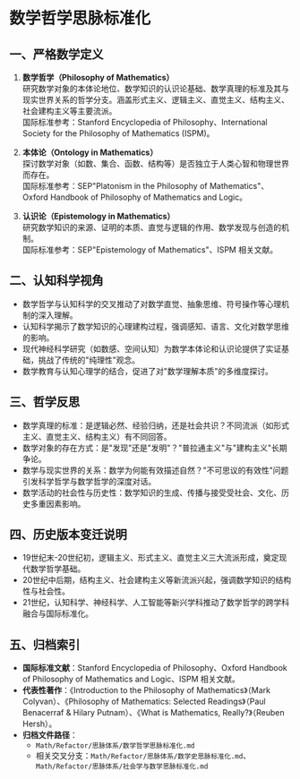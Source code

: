 # 数学哲学思脉标准化

## 一、严格数学定义

1. **数学哲学（Philosophy of Mathematics）**  
   研究数学对象的本体论地位、数学知识的认识论基础、数学真理的标准及其与现实世界关系的哲学分支。涵盖形式主义、逻辑主义、直觉主义、结构主义、社会建构主义等主要流派。  
   国际标准参考：Stanford Encyclopedia of Philosophy、International Society for the Philosophy of Mathematics (ISPM)。

2. **本体论（Ontology in Mathematics）**  
   探讨数学对象（如数、集合、函数、结构等）是否独立于人类心智和物理世界而存在。  
   国际标准参考：SEP"Platonism in the Philosophy of Mathematics"、Oxford Handbook of Philosophy of Mathematics and Logic。

3. **认识论（Epistemology in Mathematics）**  
   研究数学知识的来源、证明的本质、直觉与逻辑的作用、数学发现与创造的机制。  
   国际标准参考：SEP"Epistemology of Mathematics"、ISPM 相关文献。

## 二、认知科学视角

- 数学哲学与认知科学的交叉推动了对数学直觉、抽象思维、符号操作等心理机制的深入理解。
- 认知科学揭示了数学知识的心理建构过程，强调感知、语言、文化对数学思维的影响。
- 现代神经科学研究（如数感、空间认知）为数学本体论和认识论提供了实证基础，挑战了传统的"纯理性"观念。
- 数学教育与认知心理学的结合，促进了对"数学理解本质"的多维度探讨。

## 三、哲学反思

- 数学真理的标准：是逻辑必然、经验归纳，还是社会共识？不同流派（如形式主义、直觉主义、结构主义）有不同回答。
- 数学对象的存在方式：是"发现"还是"发明"？"普拉通主义"与"建构主义"长期争论。
- 数学与现实世界的关系：数学为何能有效描述自然？"不可思议的有效性"问题引发科学哲学与数学哲学的深度对话。
- 数学活动的社会性与历史性：数学知识的生成、传播与接受受社会、文化、历史多重因素影响。

## 四、历史版本变迁说明

- 19世纪末-20世纪初，逻辑主义、形式主义、直觉主义三大流派形成，奠定现代数学哲学基础。
- 20世纪中后期，结构主义、社会建构主义等新流派兴起，强调数学知识的结构性与社会性。
- 21世纪，认知科学、神经科学、人工智能等新兴学科推动了数学哲学的跨学科融合与国际标准化。

## 五、归档索引

- **国际标准文献**：Stanford Encyclopedia of Philosophy、Oxford Handbook of Philosophy of Mathematics and Logic、ISPM 相关文献。
- **代表性著作**：《Introduction to the Philosophy of Mathematics》（Mark Colyvan）、《Philosophy of Mathematics: Selected Readings》（Paul Benacerraf & Hilary Putnam）、《What is Mathematics, Really?》（Reuben Hersh）。
- **归档文件路径**：  
  - `Math/Refactor/思脉体系/数学哲学思脉标准化.md`  
  - 相关交叉分支：`Math/Refactor/思脉体系/数学史思脉标准化.md`、`Math/Refactor/思脉体系/社会学与数学思脉标准化.md`
